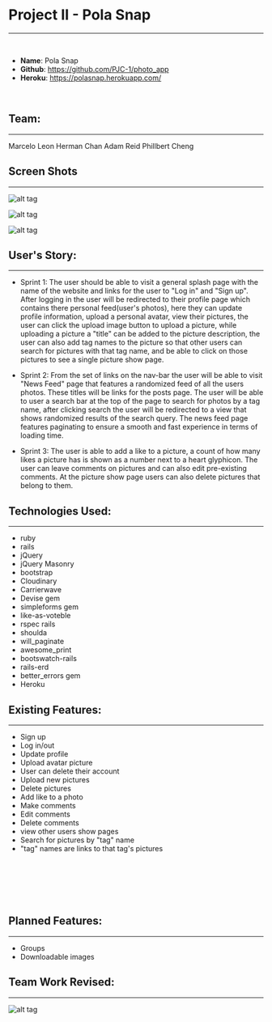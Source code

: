 # Project II - Pola Snap
___
​
* **Name**: Pola Snap
* **Github**: https://github.com/PJC-1/photo_app
* **Heroku**: https://polasnap.herokuapp.com/
​

​
## **Team**:
___
Marcelo Leon
Herman Chan
Adam Reid
Phillbert Cheng



## **Screen Shots**
___


![alt tag](http://s19.postimg.org/e6lhfihur/image.png)




![alt tag](http://s19.postimg.org/e7vf8xjoj/image.png)




![alt tag](http://s19.postimg.org/887o59yw3/image.png)


## **User's Story**:
___



* Sprint 1: The user should be able to visit a general splash page with the name of the website and links for the user to "Log in" and "Sign up". After logging in the user will be redirected to their profile page which contains there personal feed(user's photos), here they can update profile information, upload a personal avatar, view their pictures, the user can click the upload image button to upload a picture, while uploading a picture a "title" can be added to the picture description, the user can also add tag names to the picture so that other users can search for pictures with that tag name, and be able to click on those pictures to see a single picture show page.



* Sprint 2: From the set of links on the nav-bar the user will be able to visit "News Feed" page that features a randomized feed of all the users photos. These titles will be links for the posts page. The user will be able to user a search bar at the top of the page to search for photos by a tag name, after clicking search the user will be redirected to a view that shows randomized results of the search query. The news feed page features paginating to ensure a smooth and fast experience in terms of loading time.



* Sprint 3: The user is able to add a like to a picture, a count of how many likes a picture has is shown as a number next to a heart glyphicon. The user can leave comments on pictures and can also edit pre-existing comments. At the picture show page users can also delete pictures that belong to them.
​
​


## **Technologies Used**:
___


* ruby
* rails
* jQuery
* jQuery Masonry
* bootstrap
* Cloudinary
* Carrierwave
* Devise gem
* simpleforms gem
* like-as-voteble
* rspec rails
* shoulda
* will_paginate
* awesome_print
* bootswatch-rails
* rails-erd
* better_errors gem
* Heroku
​
​
​



## **Existing Features**:
___
* Sign up
* Log in/out
* Update profile
* Upload avatar picture
* User can delete their account
* Upload new pictures
* Delete pictures
* Add like to a photo
* Make comments
* Edit comments
* Delete comments
* view other users show pages
* Search for pictures by "tag" name
* "tag" names are links to that tag's pictures

​


​

​
## **Planned Features**:
___
* Groups
* Downloadable images


## **Team Work Revised**:
___

![alt tag](http://s19.postimg.org/bgc5ibl5v/groupy.jpg)
